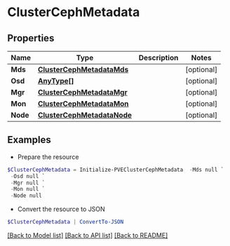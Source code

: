 # ClusterCephMetadata
## Properties

Name | Type | Description | Notes
------------ | ------------- | ------------- | -------------
**Mds** | [**ClusterCephMetadataMds**](ClusterCephMetadataMds.md) |  | [optional] 
**Osd** | [**AnyType[]**](AnyType.md) |  | [optional] 
**Mgr** | [**ClusterCephMetadataMgr**](ClusterCephMetadataMgr.md) |  | [optional] 
**Mon** | [**ClusterCephMetadataMon**](ClusterCephMetadataMon.md) |  | [optional] 
**Node** | [**ClusterCephMetadataNode**](ClusterCephMetadataNode.md) |  | [optional] 

## Examples

- Prepare the resource
```powershell
$ClusterCephMetadata = Initialize-PVEClusterCephMetadata  -Mds null `
 -Osd null `
 -Mgr null `
 -Mon null `
 -Node null
```

- Convert the resource to JSON
```powershell
$ClusterCephMetadata | ConvertTo-JSON
```

[[Back to Model list]](../README.md#documentation-for-models) [[Back to API list]](../README.md#documentation-for-api-endpoints) [[Back to README]](../README.md)

